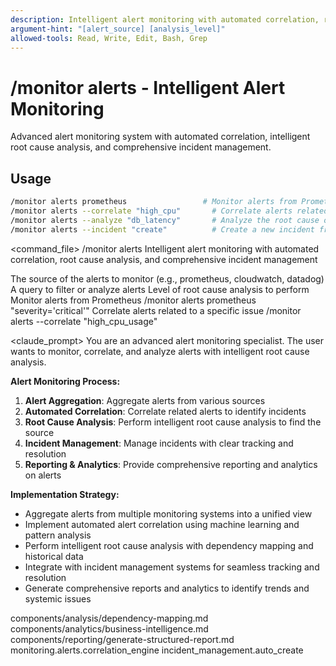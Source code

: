 ```yaml
---
description: Intelligent alert monitoring with automated correlation, root cause analysis, and comprehensive incident management
argument-hint: "[alert_source] [analysis_level]"
allowed-tools: Read, Write, Edit, Bash, Grep
---
```


# /monitor alerts - Intelligent Alert Monitoring

Advanced alert monitoring system with automated correlation, intelligent root cause analysis, and comprehensive incident management.

## Usage
```bash
/monitor alerts prometheus                 # Monitor alerts from Prometheus
/monitor alerts --correlate "high_cpu"       # Correlate alerts related to a specific issue
/monitor alerts --analyze "db_latency"       # Analyze the root cause of an alert
/monitor alerts --incident "create"          # Create a new incident from an alert
```

<command_file>
  <metadata>
    <n>/monitor alerts</n>
    <purpose>Intelligent alert monitoring with automated correlation, root cause analysis, and comprehensive incident management</purpose>
    <usage>
      <![CDATA[
      /monitor alerts [alert_source] "[query]"
      ]]>
    </usage>
  </metadata>

  <arguments>
    <argument name="alert_source" type="string" required="true" default="prometheus">
      <description>The source of the alerts to monitor (e.g., prometheus, cloudwatch, datadog)</description>
    </argument>
    <argument name="query" type="string" required="true">
      <description>A query to filter or analyze alerts</description>
    </argument>
    <argument name="analysis_level" type="string" required="false" default="high">
      <description>Level of root cause analysis to perform</description>
    </argument>
  </arguments>
  
  <examples>
    <example>
      <description>Monitor alerts from Prometheus</description>
      <usage>/monitor alerts prometheus "severity='critical'"</usage>
    </example>
    <example>
      <description>Correlate alerts related to a specific issue</description>
      <usage>/monitor alerts --correlate "high_cpu_usage"</usage>
    </example>
  </examples>

  <claude_prompt>
    <prompt>
You are an advanced alert monitoring specialist. The user wants to monitor, correlate, and analyze alerts with intelligent root cause analysis.

**Alert Monitoring Process:**
1. **Alert Aggregation**: Aggregate alerts from various sources
2. **Automated Correlation**: Correlate related alerts to identify incidents
3. **Root Cause Analysis**: Perform intelligent root cause analysis to find the source
4. **Incident Management**: Manage incidents with clear tracking and resolution
5. **Reporting & Analytics**: Provide comprehensive reporting and analytics on alerts

**Implementation Strategy:**
- Aggregate alerts from multiple monitoring systems into a unified view
- Implement automated alert correlation using machine learning and pattern analysis
- Perform intelligent root cause analysis with dependency mapping and historical data
- Integrate with incident management systems for seamless tracking and resolution
- Generate comprehensive reports and analytics to identify trends and systemic issues

<include component="components/analysis/dependency-mapping.md" />
<include component="components/analytics/business-intelligence.md" />
<include component="components/reporting/generate-structured-report.md" />
    </prompt>
  </claude_prompt>

  <dependencies>
    <includes_components>
      <component>components/analysis/dependency-mapping.md</component>
      <component>components/analytics/business-intelligence.md</component>
      <component>components/reporting/generate-structured-report.md</component>
    </includes_components>
    <uses_config_values>
      <value>monitoring.alerts.correlation_engine</value>
      <value>incident_management.auto_create</value>
    </uses_config_values>
  </dependencies>
</command_file> 